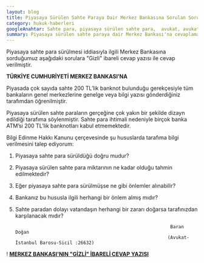 ```yaml
---
layout: blog
title: Piyasaya Sürülen Sahte Paraya Dair Merkez Bankasına Sorulan Sorular ve Merkez Bankası'nın Cevapları
category: hukuk-haberleri
googleAnahtar: Sahte para, piyasaya sürülen sahte para,  avukat, avukat baran doğan
summary: Piyasaya sürülen sahte paraya dair Merkez Bankası'na cevaplaması istemiyle sorulara sorulmuş, Merkez Bankası, "Gizli" ibareli cevap yazısı ile cevaplamıştır.
---
```


Piyasaya sahte para sürülmesi iddiasıyla ilgili Merkez Bankasına sorduğumuz aşağıdaki sorulara "Gizli" ibareli cevap yazısı ile cevap verilmiştir.


**TÜRKİYE CUMHURİYETİ MERKEZ BANKASI’NA**

Piyasada çok sayıda sahte 200 TL’lik banknot bulunduğu gerekçesiyle tüm bankaların genel merkezlerine genelge veya bilgi yazısı gönderdiğiniz tarafımdan öğrenilmiştir.

Piyasaya sürülen sahte paraların gerçeğine çok yakın bir şekilde dizayn edildiği tarafıma söylenmiştir. Sahte para ihtimali nedeniyle birçok banka ATM’si 200 TL’lik banknotları kabul etmemektedir.

Bilgi Edinme Hakkı Kanunu çerçevesinde şu hususlarda tarafıma bilgi verilmesini talep ediyorum:
	
1.	Piyasaya sahte para sürüldüğü doğru mudur?

2.	Piyasaya sürülen sahte para miktarının ne kadar olduğu tahmin edilmektedir? 

3.	Eğer piyasaya sahte para sürülmüşse ne gibi önlemler alınabilir?

4.	Bankanız bu hususla ilgili herhangi bir önlem almış mıdır?

5.	Sahte paradan dolayı vatandaşın herhangi bir zararı doğarsa tarafınızdan karşılanacak mıdır?

                                                                 Baran Doğan
                                                                (Avukat-İstanbul Barosu-Sicil :26632)


! [**MERKEZ BANKASI'NIN "GİZLİ" İBARELİ CEVAP YAZISI**](https://plus.google.com/+BarandoganAvTr/posts/KfwrRhNJPun?pid=6169074654559881282&oid=109509540425455356557)

